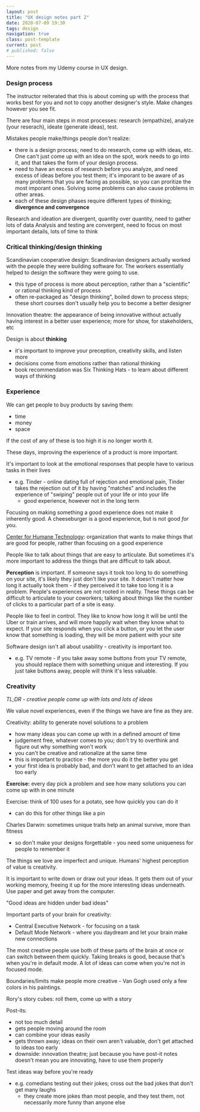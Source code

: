 ```yaml
---
layout: post
title: "UX design notes part 2"
date: 2020-07-09 19:30
tags: design
navigation: true
class: post-template
current: post
# published: false
---
```


More notes from my Udemy course in UX design.

### Design process

The instructor reiterated that this is about coming up with the process that works best for you and not to copy another designer's style. Make changes however you see fit.

There are four main steps in most processes: research (empathize), analyze (your reserach), ideate (generate ideas), test.

Mistakes people make/things people don't realize:

- there is a design process; need to do research, come up with ideas, etc. One can't just come up with an idea on the spot, work needs to go into it, and that takes the form of your design process.
- need to have an excess of research before you analyze, and need excess of ideas before you test them; it's imporant to be aware of as many problems that you are facing as possible, so you can proritize the most imporant ones. Solving some problems can also cause problems in other areas.
- each of these design phases require different types of thinking; <strong>divergence and convergence</strong>

Research and ideation are divergent, quantity over quantity, need to gather lots of data
Analysis and testing are convergent, need to focus on most important details, lots of time to think

### Critical thinking/design thinking

Scandinavian cooperative design: Scandinavian designers actually worked with the people they were building software for. The workers essentially helped to design the software they were going to use.

- this type of process is more about perception, rather than a "scientific" or rational thinking kind of process
- often re-packaged as "design thinking", boiled down to process steps; these short courses don't usually help you to become a better designer

Innovation theatre: the appearance of being innovative without actually having interest in a better user experience; more for show, for stakeholders, etc

Design is about <strong>thinking</strong>

- it's important to improve your preception, creativity skills, and listen more
- decisions come from emotions rather than rational thinking
- book recommendation was Six Thinking Hats - to learn about different ways of thinking

### Experience

We can get people to buy products by saving them:

- time
- money
- space

If the cost of any of these is too high it is no longer worth it.

These days, improving the experience of a product is more important.

It's important to look at the emotional responses that people have to various tasks in their lives

- e.g. Tinder - online dating full of rejection and emotional pain, Tinder takes the rejection out of it by having "matches" and includes the experience of "swiping" people out of your life or into your life
  - good experience, however not in the long term

Focusing on making something a good experience does not make it inherently good. A cheeseburger is a good experience, but is not good <em>for</em> you.

[Center for Humane Technology](https://humanetech.com/): organization that wants to make things that are good for people, rather than focusing on a good experience

People like to talk about things that are easy to articulate. But sometimes it's more important to address the things that are difficult to talk about.

<strong>Perception</strong> is important. If someone says it took too long to do something on your site, it's likely they just don't like your site. It doesn't matter how long it actually took them - if they perceived it to take too long it is a problem. People's experiences are not rooted in reality. These things can be difficult to articulate to your coworkers; talking about things like the number of clicks to a particular part of a site is easy.

People like to feel in control. They like to know how long it will be until the Uber or train arrives, and will more happily wait when they know what to expect. If your site responds when you click a button, or you let the user know that something is loading, they will be more patient with your site

Software design isn't all about usability - creativity is important too.

- e.g. TV remote - if you take away some buttons from your TV remote, you should replace them with something unique and interesting. If you just take buttons away, people will think it's less valuable.

### Creativity

<em>TL;DR - creative people come up with lots and lots of ideas</em>

We value novel experiences, even if the things we have are fine as they are.

Creativity: ability to generate novel solutions to a problem

- how many ideas you can come up with in a defined amount of time
- judgement free, whatever comes to you; don't try to overthink and figure out why something won't work
- you can't be creative and rationalize at the same time
- this is important to practice - the more you do it the better you get
- your first idea is probably bad, and don't want to get attached to an idea too early

<strong>Exercise:</strong> every day pick a problem and see how many solutions you can come up with in one minute

Exercise: think of 100 uses for a potato, see how quickly you can do it

- can do this for other things like a pin

Charles Darwin: sometimes unique traits help an animal survive, more than fitness

- so don't make your designs forgettable - you need some uniqueness for people to remember it

The things we love are imperfect and unique. Humans' highest perception of value is creativity.

It is important to write down or draw out your ideas. It gets them out of your working memory, freeing it up for the more interesting ideas underneath. Use paper and get away from the computer.

"Good ideas are hidden under bad ideas"

Important parts of your brain for creativity:

- Central Executive Network - for focusing on a task
- Default Mode Network - where you daydream and let your brain make new connections

The most creative people use both of these parts of the brain at once or can switch between them quickly. Taking breaks is good, because that's when you're in default mode. A lot of ideas can come when you're not in focused mode.

Boundaries/limits make people more creative - Van Gogh used only a few colors in his paintings.

Rory's story cubes: roll them, come up with a story

Post-its:

- not too much detail
- gets people moving around the room
- can combine your ideas easily
- gets thrown away; ideas on their own aren't valuable, don't get attached to ideas too early
- downside: innovation theatre; just because you have post-it notes doesn't mean you are innovating, have to use them properly

Test ideas way before you're ready

- e.g. comedians testing out their jokes; cross out the bad jokes that don't get many laughs
  - they create more jokes than most people, and they test them, not necessarily more funny than anyone else
